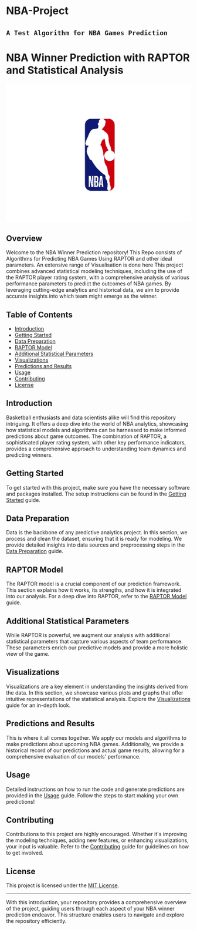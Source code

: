# NBA-Project
`A Test Algorithm for NBA Games Prediction`
---

# NBA Winner Prediction with RAPTOR and Statistical Analysis

![NBA Logo](nba.webp)

## Overview

Welcome to the NBA Winner Prediction repository! This Repo consists of Algorithms for Predicting NBA Games Using RAPTOR and other ideal parameters. An extensive range of Visualisation is done here This project combines advanced statistical modeling techniques, including the use of the RAPTOR player rating system, with a comprehensive analysis of various performance parameters to predict the outcomes of NBA games. By leveraging cutting-edge analytics and historical data, we aim to provide accurate insights into which team might emerge as the winner.

## Table of Contents

- [Introduction](#introduction)
- [Getting Started](#getting-started)
- [Data Preparation](#data-preparation)
- [RAPTOR Model](#raptor-model)
- [Additional Statistical Parameters](#additional-statistical-parameters)
- [Visualizations](#visualizations)
- [Predictions and Results](#predictions-and-results)
- [Usage](#usage)
- [Contributing](#contributing)
- [License](#license)

## Introduction

Basketball enthusiasts and data scientists alike will find this repository intriguing. It offers a deep dive into the world of NBA analytics, showcasing how statistical models and algorithms can be harnessed to make informed predictions about game outcomes. The combination of RAPTOR, a sophisticated player rating system, with other key performance indicators, provides a comprehensive approach to understanding team dynamics and predicting winners.

## Getting Started

To get started with this project, make sure you have the necessary software and packages installed. The setup instructions can be found in the [Getting Started](getting_started.md) guide.

## Data Preparation

Data is the backbone of any predictive analytics project. In this section, we process and clean the dataset, ensuring that it is ready for modeling. We provide detailed insights into data sources and preprocessing steps in the [Data Preparation](data_preparation.md) guide.

## RAPTOR Model

The RAPTOR model is a crucial component of our prediction framework. This section explains how it works, its strengths, and how it is integrated into our analysis. For a deep dive into RAPTOR, refer to the [RAPTOR Model](raptor_model.md) guide.

## Additional Statistical Parameters

While RAPTOR is powerful, we augment our analysis with additional statistical parameters that capture various aspects of team performance. These parameters enrich our predictive models and provide a more holistic view of the game.

## Visualizations

Visualizations are a key element in understanding the insights derived from the data. In this section, we showcase various plots and graphs that offer intuitive representations of the statistical analysis. Explore the [Visualizations](visualizations.md) guide for an in-depth look.

## Predictions and Results

This is where it all comes together. We apply our models and algorithms to make predictions about upcoming NBA games. Additionally, we provide a historical record of our predictions and actual game results, allowing for a comprehensive evaluation of our models' performance.

## Usage

Detailed instructions on how to run the code and generate predictions are provided in the [Usage](usage.md) guide. Follow the steps to start making your own predictions!

## Contributing

Contributions to this project are highly encouraged. Whether it's improving the modeling techniques, adding new features, or enhancing visualizations, your input is valuable. Refer to the [Contributing](contributing.md) guide for guidelines on how to get involved.

## License

This project is licensed under the [MIT License](LICENSE).

---

With this introduction, your repository provides a comprehensive overview of the project, guiding users through each aspect of your NBA winner prediction endeavor. This structure enables users to navigate and explore the repository efficiently.
